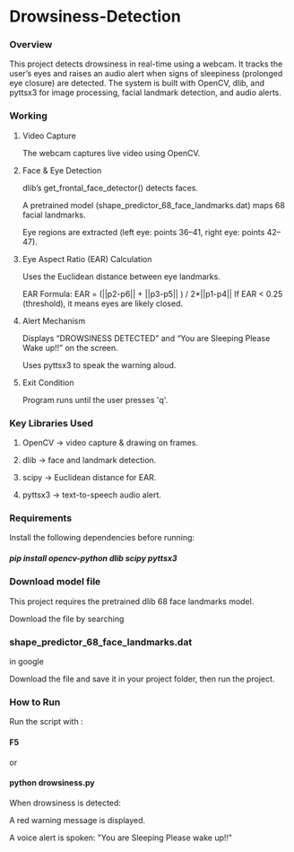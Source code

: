 # Drowsiness-Detection

### Overview

This project detects drowsiness in real-time using a webcam. It tracks the user’s eyes and raises an audio alert when signs of sleepiness (prolonged eye closure) are detected. The system is built with OpenCV, dlib, and pyttsx3 for image processing, facial landmark detection, and audio alerts.

### Working

1. Video Capture

	The webcam captures live video using OpenCV.

2. Face & Eye Detection

	dlib’s get_frontal_face_detector() detects faces.

	A pretrained model (shape_predictor_68_face_landmarks.dat) maps 68 facial landmarks.

	Eye regions are extracted (left eye: points 36–41, right eye: points 42–47).

3. Eye Aspect Ratio (EAR) Calculation

	Uses the Euclidean distance between eye landmarks.

	EAR Formula:
		EAR = (||p2-p6|| + ||p3-p5|| ) / 2*||p1-p4||
	If EAR < 0.25 (threshold), it means eyes are likely closed.

4. Alert Mechanism

	Displays “DROWSINESS DETECTED” and “You are Sleeping Please Wake up!!” on the screen.

	Uses pyttsx3 to speak the warning aloud.

5. Exit Condition

	Program runs until the user presses 'q'.

### Key Libraries Used

1. OpenCV → video capture & drawing on frames.

2. dlib → face and landmark detection.

3. scipy → Euclidean distance for EAR.

4. pyttsx3 → text-to-speech audio alert.

### Requirements

Install the following dependencies before running:

##### pip install opencv-python dlib scipy pyttsx3

### Download model file
This project requires the pretrained dlib 68 face landmarks model.

Download the file by searching
### shape_predictor_68_face_landmarks.dat 
in google

Download the file and save it in your project folder, then run the project.

### How to Run
Run the script with :
#### F5 
or
#### python drowsiness.py

When drowsiness is detected:

A red warning message is displayed.

A voice alert is spoken: "You are Sleeping Please wake up!!"
